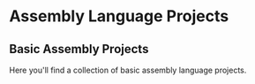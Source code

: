   <h1>Assembly Language Projects</h1>
  <h2>Basic Assembly Projects</h2>
  <p>Here you'll find a collection of basic assembly language projects.</p>
    
